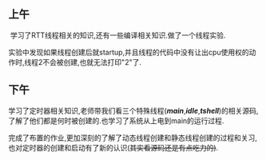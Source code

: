 ## 上午

​		学习了RTT线程相关的知识,还有一些编译相关知识.做了一个线程实验.

​		实验中发现如果线程创建后就startup,并且线程的代码中没有让出cpu使用权的动作时,线程2不会被创建,也就无法打印"2"了.

## 下午

​		学习了定时器相关知识,老师带我们看三个特殊线程(***main***,***idle***,***tshell***)的相关源码,了解了他们都是何时被创建的.也学习了系统从上电到main的运行过程.

​		完成了布置的作业,更加深刻的了解了动态线程创建和静态线程创建的过程和关习,也对定时器的创建和启动有了新的认识(~~其实看源码还是有点吃力的)~~.

